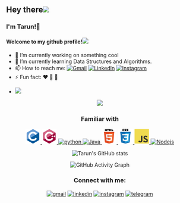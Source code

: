 <!-- <div align="center"> -->
## Hey there<img src="https://emojis.slackmojis.com/emojis/images/1584725500/8268/blob-hype.gif?1584725500" width="30px">
### I'm Tarun!👋
#### Welcome to my github profile!<img src="https://emojis.slackmojis.com/emojis/images/1562883039/5948/bongo_blob.gif?1562883039" width="30px">
<!-- <div/> -->

- 🔭 I’m currently working on something cool
- 🌱 I’m currently learning Data Structures and Algorithms.
- 📫 How to reach me:  <a href="mailto:tarunkumar281200@gmail.com"><img src="https://img.shields.io/badge/-Gmail-c14438?style=flat-square&logo=Gmail&logoColor=white&link=mailto:tarunkumar281200@gmail.com" alt="Gmail"></a>
<a href="https://www.linkedin.com/in/tarun-kumar-7489651a0/"><img src="https://img.shields.io/badge/LinkedIn-%230077B5.svg?&style=flat-square&logo=linkedin&logoColor=white" alt="LinkedIn"></a>
<a href="https://www.instagram.com/tarun.2000/?hl=en"><img src="https://img.shields.io/badge/Instagram-%23E4405F.svg?&style=flat-square&logo=instagram&logoColor=white" alt="Instagram"></a>
- ⚡ Fun fact: :heart: :panda_face: :dog:
- <p align="left"> <img src="https://komarev.com/ghpvc/?username=Tarun-19&label=Profile%20views&alt="Tarun-19" /> </p>
<!-- <p align="center"><img src="https://i.giphy.com/RThN0hOS2GO4M.gif" /></p> -->
<p align="center"><img src="https://media.tenor.com/images/adf07336af22551743b9eefc63e728e6/tenor.gif" /></p>


<h3 align="center">Familiar with</h3>
<p align="center">
    <a href="https://www.cprogramming.com/" target="_blank" title ="C"> <img
            src="https://raw.githubusercontent.com/devicons/devicon/master/icons/c/c-original.svg" alt="c" width="40"
            height="40" /> </a>
    <a href="https://www.w3schools.com/cpp/" target="_blank" title ="C++"> <img
            src="https://raw.githubusercontent.com/devicons/devicon/master/icons/cplusplus/cplusplus-original.svg"
            alt="cplusplus" width="40" height="40" /> </a>
    <a href="https://www.python.org" target="_blank" title ="Python"> <img
            src="https://cdn4.iconfinder.com/data/icons/logos-and-brands/512/267_Python_logo-1024.png" alt="python" width="40"
            height="40" /> </a>
    <a href="https://www.java.com/en/" target="_blank" title ="Java"> <img
            src="https://cdn4.iconfinder.com/data/icons/logos-and-brands/512/181_Java_logo_logos-1024.png" alt="Java" width="43"
            height="43" /> </a>
    <a href="https://www.w3.org/html/" target="_blank" title ="html"> <img
            src="https://raw.githubusercontent.com/devicons/devicon/master/icons/html5/html5-original-wordmark.svg" alt="HTML" width="40"
            height="40" /> </a>
     <a href="https://www.w3schools.com/css/" target="_blank" title ="css"> <img
            src="https://raw.githubusercontent.com/devicons/devicon/master/icons/css3/css3-original-wordmark.svg" alt="CSS" width="40"
            height="40" /> </a>
    <a href="https://developer.mozilla.org/en-US/docs/Web/JavaScript" target="_blank" title ="JavaScript"> <img
            src="https://raw.githubusercontent.com/devicons/devicon/master/icons/javascript/javascript-original.svg" alt="JavaScript" width="40"
            height="40" /> </a>
    <a href="https://nodejs.org" target="_blank" title ="Nodejs"> <img
            src="https://cdn4.iconfinder.com/data/icons/logos-3/454/nodejs-new-pantone-white-512.png" alt="Nodejs" width="45"
            height="40" /> </a>
<!--    <a href="https://www.cprogramming.com/" target="_blank" title ="C"> <img
            src="https://raw.githubusercontent.com/devicons/devicon/master/icons/c/c-original.svg" alt="c" width="40"
            height="40" /> </a>
    <a href="https://www.cprogramming.com/" target="_blank" title ="C"> <img
            src="https://raw.githubusercontent.com/devicons/devicon/master/icons/c/c-original.svg" alt="c" width="40"
            height="40" /> </a>
    <a href="https://www.cprogramming.com/" target="_blank" title ="C"> <img
            src="https://raw.githubusercontent.com/devicons/devicon/master/icons/c/c-original.svg" alt="c" width="40"
            height="40" /> </a>
    <a href="https://www.cprogramming.com/" target="_blank" title ="C"> <img
            src="https://raw.githubusercontent.com/devicons/devicon/master/icons/c/c-original.svg" alt="c" width="40"
            height="40" /> </a>
    <a href="https://www.cprogramming.com/" target="_blank" title ="C"> <img
            src="https://raw.githubusercontent.com/devicons/devicon/master/icons/c/c-original.svg" alt="c" width="40"
            height="40" /> </a>
    <a href="https://www.cprogramming.com/" target="_blank" title ="C"> <img
            src="https://raw.githubusercontent.com/devicons/devicon/master/icons/c/c-original.svg" alt="c" width="40"
            height="40" /> </a>
    <a href="https://www.cprogramming.com/" target="_blank" title ="C"> <img
            src="https://raw.githubusercontent.com/devicons/devicon/master/icons/c/c-original.svg" alt="c" width="40"
            height="40" /> </a>
    <a href="https://www.cprogramming.com/" target="_blank" title ="C"> <img
            src="https://raw.githubusercontent.com/devicons/devicon/master/icons/c/c-original.svg" alt="c" width="40"
            height="40" /> </a>
    <a href="https://www.cprogramming.com/" target="_blank" title ="C"> <img
            src="https://raw.githubusercontent.com/devicons/devicon/master/icons/c/c-original.svg" alt="c" width="40"
            height="40" /> </a>
    <a href="https://www.cprogramming.com/" target="_blank" title ="C"> <img
            src="https://raw.githubusercontent.com/devicons/devicon/master/icons/c/c-original.svg" alt="c" width="40"
            height="40" /> </a>
    <a href="https://www.cprogramming.com/" target="_blank" title ="C"> <img
            src="https://raw.githubusercontent.com/devicons/devicon/master/icons/c/c-original.svg" alt="c" width="40"
            height="40" /> </a>
    <a href="https://www.cprogramming.com/" target="_blank" title ="C"> <img
            src="https://raw.githubusercontent.com/devicons/devicon/master/icons/c/c-original.svg" alt="c" width="40"
            height="40" /> </a>
    <a href="https://www.cprogramming.com/" target="_blank" title ="C"> <img
            src="https://raw.githubusercontent.com/devicons/devicon/master/icons/c/c-original.svg" alt="c" width="40"
            height="40" /> </a> -->

<!-- copy from position 0 for addition else it will result in adjustment problem on y-axis:) -->
</p>


<div align="center">
  
  ![Tarun's GitHub stats](https://github-readme-stats.vercel.app/api?username=Tarun-19&theme=vue-dark&show_icons=true)
  
<div/>



<div align="center">

![GitHub Activity Graph](https://activity-graph.herokuapp.com/graph?username=Tarun-19&bg_color=1F222E&color=F8D866&line=F85D7F&point=FFFFFF&hide_border=true)

<div/>


<h3 align="center">Connect with me:</h3>
<p align="center">
    <a href="mailto:tarunkumar281200@gmail.com" target="blank"><img align="center"
            src="https://cdn4.iconfinder.com/data/icons/logos-brands-in-colors/48/google-gmail-1024.png" alt="gmail" height="45"
            width="45" /></a>
    <a href="https://www.linkedin.com/in/tarun-kumar-7489651a0/" target="blank"><img align="center"
            src="https://cdn.iconscout.com/icon/free/png-64/linkedin-208-916919.png" alt="linkedin" height="41"
            width="41" /></a>
    <a href="https://www.instagram.com/tarun.2000/?hl=en" target="blank"><img align="center"
            src="https://cdn.iconscout.com/icon/free/png-64/instagram-216-721958.png" alt="instagram" height="40"
            width="40" /></a>
    <a href="https://t.me/Sinchan_10" target="blank"><img align="center"
            src="https://cdn0.iconfinder.com/data/icons/social-network-24/512/Telegram-512.png" alt="telegram" height="53"
            width="53" /></a>
</p>
